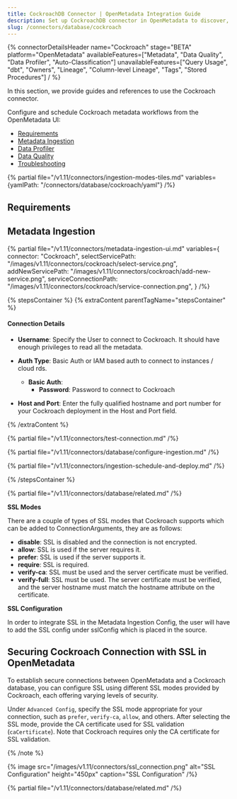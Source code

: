 ```yaml
---
title: CockroachDB Connector | OpenMetadata Integration Guide
description: Set up CockroachDB connector in OpenMetadata to discover, catalog, and manage your database metadata. Complete integration guide with configuration steps.
slug: /connectors/database/cockroach
---
```


{% connectorDetailsHeader
name="Cockroach"
stage="BETA"
platform="OpenMetadata"
availableFeatures=["Metadata", "Data Quality", "Data Profiler", "Auto-Classification"]
unavailableFeatures=["Query Usage", "dbt", "Owners", "Lineage", "Column-level Lineage", "Tags", "Stored Procedures"]
/ %}



In this section, we provide guides and references to use the Cockroach connector.

Configure and schedule Cockroach metadata workflows from the OpenMetadata UI:

- [Requirements](#requirements)
- [Metadata Ingestion](#metadata-ingestion)
- [Data Profiler](/how-to-guides/data-quality-observability/profiler/workflow)
- [Data Quality](/how-to-guides/data-quality-observability/quality)
- [Troubleshooting](/connectors/database/cockroach/troubleshooting)

{% partial file="/v1.11/connectors/ingestion-modes-tiles.md" variables={yamlPath: "/connectors/database/cockroach/yaml"} /%}

## Requirements

## Metadata Ingestion

{% partial 
  file="/v1.11/connectors/metadata-ingestion-ui.md" 
  variables={
    connector: "Cockroach", 
    selectServicePath: "/images/v1.11/connectors/cockroach/select-service.png",
    addNewServicePath: "/images/v1.11/connectors/cockroach/add-new-service.png",
    serviceConnectionPath: "/images/v1.11/connectors/cockroach/service-connection.png",
} 
/%}

{% stepsContainer %}
{% extraContent parentTagName="stepsContainer" %}


#### Connection Details

- **Username**: Specify the User to connect to Cockroach. It should have enough privileges to read all the metadata.
- **Auth Type**: Basic Auth or IAM based auth to connect to instances / cloud rds.
  - **Basic Auth**: 
    - **Password**: Password to connect to Cockroach
  
- **Host and Port**: Enter the fully qualified hostname and port number for your Cockroach deployment in the Host and Port field.

{% /extraContent %}

{% partial file="/v1.11/connectors/test-connection.md" /%}

{% partial file="/v1.11/connectors/database/configure-ingestion.md" /%}

{% partial file="/v1.11/connectors/ingestion-schedule-and-deploy.md" /%}

{% /stepsContainer %}

{% partial file="/v1.11/connectors/database/related.md" /%}

**SSL Modes**

There are a couple of types of SSL modes that Cockroach supports which can be added to ConnectionArguments, they are as follows:
- **disable**: SSL is disabled and the connection is not encrypted.
- **allow**: SSL is used if the server requires it.
- **prefer**: SSL is used if the server supports it.
- **require**: SSL is required.
- **verify-ca**: SSL must be used and the server certificate must be verified.
- **verify-full**: SSL must be used. The server certificate must be verified, and the server hostname must match the hostname attribute on the certificate.

**SSL Configuration**

In order to integrate SSL in the Metadata Ingestion Config, the user will have to add the SSL config under sslConfig which is placed in the source.



## Securing Cockroach Connection with SSL in OpenMetadata

To establish secure connections between OpenMetadata and a Cockroach database, you can configure SSL using different SSL modes provided by Cockroach, each offering varying levels of security.

Under `Advanced Config`, specify the SSL mode appropriate for your connection, such as `prefer`, `verify-ca`, `allow`, and others. After selecting the SSL mode, provide the CA certificate used for SSL validation (`caCertificate`). Note that Cockroach requires only the CA certificate for SSL validation.


{% /note %}

{% image
  src="/images/v1.11/connectors/ssl_connection.png"
  alt="SSL Configuration"
  height="450px"
  caption="SSL Configuration" /%}

{% partial file="/v1.11/connectors/database/related.md" /%}
